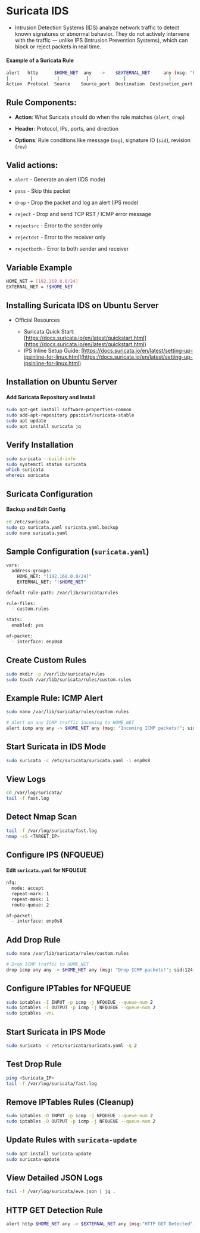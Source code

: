 # Suricata IDS

- Intrusion Detection Systems (IDS) analyze network traffic to detect known signatures or abnormal behavior. They do not actively intervene with the traffic — unlike IPS (Intrusion Prevention Systems), which can block or reject packets in real time.

#### Example of a Suricata Rule

```sh
alert   http      $HOME_NET  any   ->    $EXTERNAL_NET     any (msg: "Requests"; sid:123; rev:1;)
|        |         |          |             |                |                    |
Action  Protocol  Source    Source_port  Destination  Destination_port   Rule_options
```

## Rule Components:

- **Action**: What Suricata should do when the rule matches (`alert`, `drop`)

- **Header**: Protocol, IPs, ports, and direction

- **Options**: Rule conditions like message (`msg`), signature ID (`sid`), revision (`rev`)

## Valid actions:

- `alert` - Generate an alert (IDS mode)

- `pass` - Skip this packet

- `drop` - Drop the packet and log an alert (IPS mode)

- `reject` - Drop and send TCP RST / ICMP error message

- `rejectsrc` - Error to the sender only

- `rejectdst` - Error to the receiver only

- `rejectboth` - Error to both sender and receiver

## Variable Example

```sh
HOME_NET = [192.168.0.0/24]
EXTERNAL_NET = !$HOME_NET
```

## Installing Suricata IDS on Ubuntu Server

- Official Resources

  - Suricata Quick Start: [https://docs.suricata.io/en/latest/quickstart.html](https://docs.suricata.io/en/latest/quickstart.html)
  - IPS Inline Setup Guide: [https://docs.suricata.io/en/latest/setting-up-ipsinline-for-linux.html](https://docs.suricata.io/en/latest/setting-up-ipsinline-for-linux.html)

## Installation on Ubuntu Server

#### Add Suricata Repository and Install

```sh
sudo apt-get install software-properties-common
sudo add-apt-repository ppa:oisf/suricata-stable
sudo apt update
sudo apt install suricata jq
```

## Verify Installation

```sh
sudo suricata --build-info
sudo systemctl status suricata
which suricata
whereis suricata
```

## Suricata Configuration

#### Backup and Edit Config

```sh
cd /etc/suricata
sudo cp suricata.yaml suricata.yaml.backup
sudo nano suricata.yaml
```

## Sample Configuration (`suricata.yaml`)

```sh
vars:
  address-groups:
    HOME_NET: "[192.168.0.0/24]"
    EXTERNAL_NET: "!$HOME_NET"

default-rule-path: /var/lib/suricata/rules

rule-files:
  - custom.rules

stats:
  enabled: yes

af-packet:
  - interface: enp0s8
```

## Create Custom Rules

```sh
sudo mkdir -p /var/lib/suricata/rules
sudo touch /var/lib/suricata/rules/custom.rules
```

## Example Rule: ICMP Alert

```sh
sudo nano /var/lib/suricata/rules/custom.rules
```

```sh
# Alert on any ICMP traffic incoming to HOME_NET
alert icmp any any -> $HOME_NET any (msg: "Incoming ICMP packets!"; sid:123; rev:1;)
```

## Start Suricata in IDS Mode

```sh
sudo suricata -c /etc/suricata/suricata.yaml -i enp0s8
```

## View Logs

```sh
cd /var/log/suricata/
tail -f fast.log
```

## Detect Nmap Scan

```sh
tail -f /var/log/suricata/fast.log
nmap -sS <TARGET_IP>
```

## Configure IPS (NFQUEUE)

#### Edit `suricata.yaml` for NFQUEUE

```sh
nfq:
  mode: accept
  repeat-mark: 1
  repeat-mask: 1
  route-queue: 2

af-packet:
  - interface: enp0s8
```

## Add Drop Rule

```sh
sudo nano /var/lib/suricata/rules/custom.rules
```

```sh
# Drop ICMP traffic to HOME_NET
drop icmp any any -> $HOME_NET any (msg: "Drop ICMP packets!"; sid:124; rev:1;)
```

## Configure IPTables for NFQUEUE

```sh
sudo iptables -I INPUT -p icmp -j NFQUEUE --queue-num 2
sudo iptables -I OUTPUT -p icmp -j NFQUEUE --queue-num 2
sudo iptables -vnL
```

## Start Suricata in IPS Mode

```sh
sudo suricata -c /etc/suricata/suricata.yaml -q 2
```

## Test Drop Rule

```sh
ping <Suricata_IP>
tail -f /var/log/suricata/fast.log
```

## Remove IPTables Rules (Cleanup)

```sh
sudo iptables -D INPUT -p icmp -j NFQUEUE --queue-num 2
sudo iptables -D OUTPUT -p icmp -j NFQUEUE --queue-num 2
```

## Update Rules with `suricata-update`

```sh
sudo apt install suricata-update
sudo suricata-update
```

## View Detailed JSON Logs

```sh
tail -f /var/log/suricata/eve.json | jq .
```

## HTTP GET Detection Rule

```sh
alert http $HOME_NET any -> $EXTERNAL_NET any (msg:"HTTP GET Detected"; flow:established,to_server; http.method; content:"GET"; sid:125; rev:1;)
```
